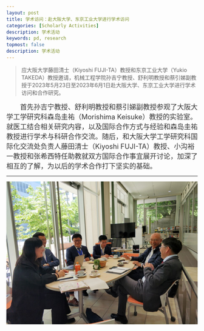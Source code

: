 ```yaml
---
layout: post
title: 学术访问：赴大阪大学、东京工业大学进行学术访问
categories: [Scholarly Activities]
description: 学术活动
keywords: pd, research
topmost: false
description: 学术活动
---
```


>应大阪大学藤田清士（Kiyoshi FUJI-TA）教授和东京工业大学（Yukio TAKEDA）教授邀请，机械工程学院孙吉宁教授、舒利明教授和蔡引娣副教授于2023年5月23日至2023年6月1日赴大阪大学、东京工业大学进行学术访问和合作研究。  
<div style="font-size: 18px; color: #333;text-align: left;text-indent: 2em">
首先孙吉宁教授、舒利明教授和蔡引娣副教授参观了大阪大学工学研究科森岛圭祐（Morishima Keisuke）教授的实验室。就医工结合相关研究内容，以及国际合作方式与经验和森岛圭祐教授进行学术与科研合作交流。随后，和大阪大学工学研究科国际化交流处负责人藤田清士（Kiyoshi FUJI-TA）教授、小沟裕一教授和张希西特任助教就双方国际合作事宜展开讨论，加深了相互的了解，为以后的学术合作打下坚实的基础。 
</div>
<p>
<p>
<hr>

<div style="text-align: center;">
  <img src="/images/posts/academic/230523学术交流.png" alt="图片" style="width:600px">
</div>


